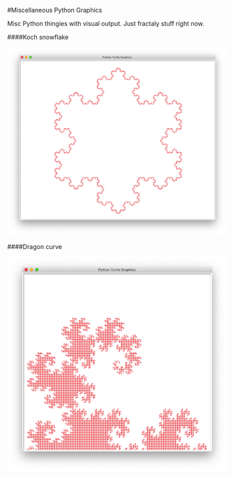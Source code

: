 #Miscellaneous Python Graphics

Misc Python thingies with visual output. Just fractaly stuff right now.

####Koch snowflake

![Koch snowflake to depth 5](/koch/snowflake-d5-s300.png)

####Dragon curve

![Dragon curve](/dragon/dragon-s4.png)

